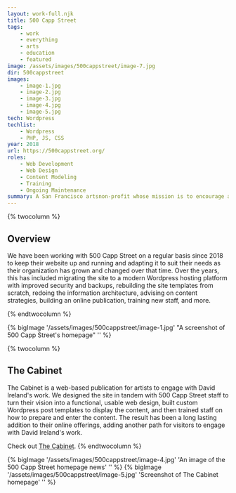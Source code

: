 ```yaml
---
layout: work-full.njk
title: 500 Capp Street
tags: 
    - work
    - everything
    - arts
    - education
    - featured
image: /assets/images/500cappstreet/image-7.jpg
dir: 500cappstreet
images:
    - image-1.jpg    
    - image-2.jpg
    - image-3.jpg
    - image-4.jpg
    - image-5.jpg
tech: Wordpress
techlist:
    - Wordpress
    - PHP, JS, CSS
year: 2018
url: https://500cappstreet.org/
roles:
    - Web Development
    - Web Design
    - Content Modeling
    - Training
    - Ongoing Maintenance
summary: A San Francisco artsnon-profit whose mission is to encourage artistic experimentation, support new modes of living, and build community.
---
```


{% twocolumn %}
## Overview
We have been working with 500 Capp Street on a regular basis since 2018 to keep their website up and running and adapting it to suit their needs as their organization has grown and changed over that time. Over the years, this has included migrating the site to a modern Wordpress hosting platform with improved security and backups, rebuilding the site templates from scratch, redoing the information architecture, advising on content strategies, building an online publication, training new staff, and more.
<!-- split -->
{% endtwocolumn %}

<div class="bg-blue-500 dark:bg-green-900 p-4 md:p-16">
{% bigImage '/assets/images/500cappstreet/image-1.jpg' "A screenshot of 500 Capp Street's homepage" '' %}
</div>

{% twocolumn %}
<!-- split -->
## The Cabinet
The Cabinet is a web-based publication for artists to engage with David Ireland's work. We designed the site in tandem with 500 Capp Street staff to turn their vision into a functional, usable web design, built custom Wordpress post templates to display the content, and then trained staff on how to prepare and enter the content. The result has been a long lasting addition to their online offerings, adding another path for visitors to engage with David Ireland's work.

Check out [The Cabinet](https://500cappstreet.org/the-cabinet/).
{% endtwocolumn %}

{% bigImage '/assets/images/500cappstreet/image-4.jpg' 'An image of the 500 Capp Street homepage news' '' %}
{% bigImage '/assets/images/500cappstreet/image-5.jpg' 'Screenshot of The Cabinet homepage' '' %}

